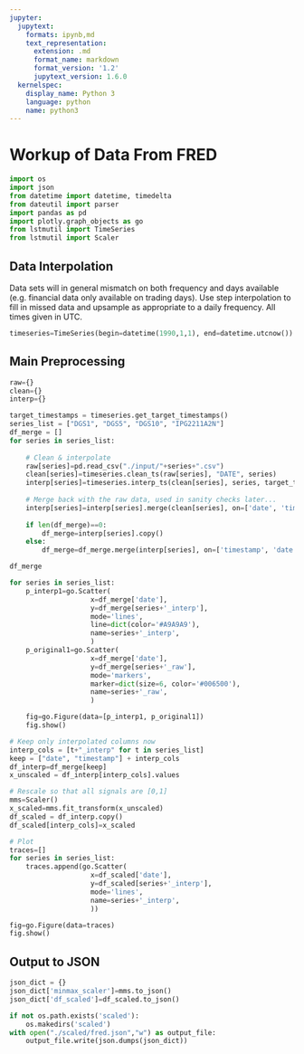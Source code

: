```yaml
---
jupyter:
  jupytext:
    formats: ipynb,md
    text_representation:
      extension: .md
      format_name: markdown
      format_version: '1.2'
      jupytext_version: 1.6.0
  kernelspec:
    display_name: Python 3
    language: python
    name: python3
---
```


# Workup of Data From FRED

```python
import os
import json
from datetime import datetime, timedelta
from dateutil import parser
import pandas as pd
import plotly.graph_objects as go
from lstmutil import TimeSeries
from lstmutil import Scaler
```

## Data Interpolation

Data sets will in general mismatch on both frequency and days available (e.g. financial data only available on trading days). Use step interpolation to fill in missed data and upsample as appropriate to a daily frequency. All times given in UTC.

```python
timeseries=TimeSeries(begin=datetime(1990,1,1), end=datetime.utcnow())
```

## Main Preprocessing

```python
raw={}
clean={}
interp={}

target_timestamps = timeseries.get_target_timestamps()
series_list = ["DGS1", "DGS5", "DGS10", "IPG2211A2N"]
df_merge = []
for series in series_list:
    
    # Clean & interpolate
    raw[series]=pd.read_csv("./input/"+series+".csv")
    clean[series]=timeseries.clean_ts(raw[series], "DATE", series)
    interp[series]=timeseries.interp_ts(clean[series], series, target_timestamps)
    
    # Merge back with the raw data, used in sanity checks later...
    interp[series]=interp[series].merge(clean[series], on=['date', 'timestamp'], how='left', suffixes=('_interp', '_raw'))
    
    if len(df_merge)==0:
        df_merge=interp[series].copy()
    else:
        df_merge=df_merge.merge(interp[series], on=['timestamp', 'date'], how='inner')    
```

```python
df_merge
```

```python
for series in series_list:
    p_interp1=go.Scatter(
                    x=df_merge['date'], 
                    y=df_merge[series+'_interp'],                        
                    mode='lines',
                    line=dict(color='#A9A9A9'),
                    name=series+'_interp',
                    )
    p_original1=go.Scatter(
                    x=df_merge['date'], 
                    y=df_merge[series+'_raw'], 
                    mode='markers', 
                    marker=dict(size=6, color='#006500'),
                    name=series+'_raw',
                    )

    fig=go.Figure(data=[p_interp1, p_original1])
    fig.show()
```

```python
# Keep only interpolated columns now
interp_cols = [t+"_interp" for t in series_list]
keep = ["date", "timestamp"] + interp_cols
df_interp=df_merge[keep]
x_unscaled = df_interp[interp_cols].values
```

```python
# Rescale so that all signals are [0,1]
mms=Scaler()
x_scaled=mms.fit_transform(x_unscaled)
df_scaled = df_interp.copy()
df_scaled[interp_cols]=x_scaled
```

```python
# Plot
traces=[]
for series in series_list:
    traces.append(go.Scatter(
                    x=df_scaled['date'],
                    y=df_scaled[series+'_interp'],
                    mode='lines',                    
                    name=series+'_interp',
                    ))

fig=go.Figure(data=traces)
fig.show()    
```

## Output to JSON

```python
json_dict = {}
json_dict['minmax_scaler']=mms.to_json()
json_dict['df_scaled']=df_scaled.to_json()

if not os.path.exists('scaled'):
    os.makedirs('scaled')
with open("./scaled/fred.json","w") as output_file:
    output_file.write(json.dumps(json_dict))
```
